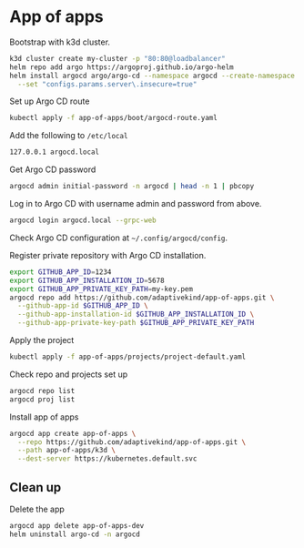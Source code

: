 # App of apps

Bootstrap with k3d cluster.

```sh
k3d cluster create my-cluster -p "80:80@loadbalancer"
helm repo add argo https://argoproj.github.io/argo-helm
helm install argocd argo/argo-cd --namespace argocd --create-namespace \
  --set "configs.params.server\.insecure=true"
```

Set up Argo CD route

```sh
kubectl apply -f app-of-apps/boot/argocd-route.yaml
```

Add the following to `/etc/local`

```sh
127.0.0.1 argocd.local
```

Get Argo CD password

```sh
argocd admin initial-password -n argocd | head -n 1 | pbcopy
```

Log in to Argo CD with username admin and password from above.

```sh
argocd login argocd.local --grpc-web
```

Check Argo CD configuration at `~/.config/argocd/config`.

Register private repository with Argo CD installation.

```sh
export GITHUB_APP_ID=1234
export GITHUB_APP_INSTALLATION_ID=5678
export GITHUB_APP_PRIVATE_KEY_PATH=my-key.pem
argocd repo add https://github.com/adaptivekind/app-of-apps.git \
  --github-app-id $GITHUB_APP_ID \
  --github-app-installation-id $GITHUB_APP_INSTALLATION_ID \
  --github-app-private-key-path $GITHUB_APP_PRIVATE_KEY_PATH
```

Apply the project

```sh
kubectl apply -f app-of-apps/projects/project-default.yaml
```

Check repo and projects set up

```sh
argocd repo list
argocd proj list
```

Install app of apps

```sh
argocd app create app-of-apps \
  --repo https://github.com/adaptivekind/app-of-apps.git \
  --path app-of-apps/k3d \
  --dest-server https://kubernetes.default.svc
```

## Clean up

Delete the app

```sh
argocd app delete app-of-apps-dev
helm uninstall argo-cd -n argocd
```
